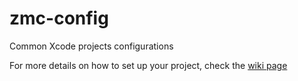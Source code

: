 # zmc-config
Common Xcode projects configurations

For more details on how to set up your project, check 
the [wiki page](https://github.com/wearezeta/zmessaging-cocoa/wiki/Set-up-a-zmessaging-component-project)
